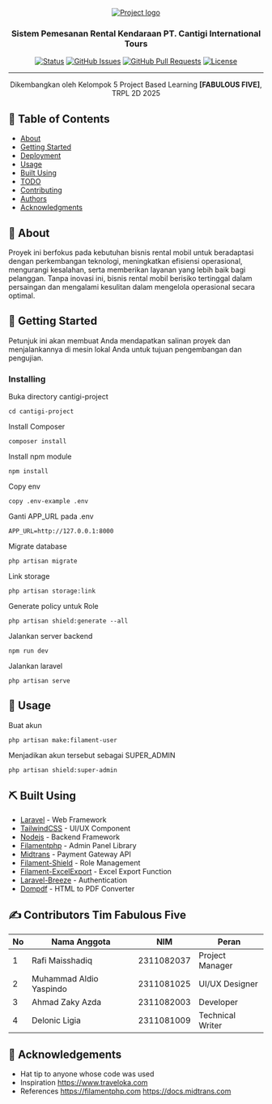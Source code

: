 <p align="center">
  <a href="" rel="noopener">
 <img src="https://i.pinimg.com/736x/3a/5b/97/3a5b97610d1406b26164d3566cf9d39f.jpg" alt="Project logo"></a>
</p>

<h3 align="center">Sistem Pemesanan Rental Kendaraan PT. Cantigi International Tours</h3>

<div align="center">

[![Status](https://img.shields.io/badge/status-active-success.svg)]()
[![GitHub Issues](https://img.shields.io/github/issues/kylelobo/The-Documentation-Compendium.svg)](https://github.com/rmaisshadiq/fabulous-five/issues)
[![GitHub Pull Requests](https://img.shields.io/github/issues-pr/kylelobo/The-Documentation-Compendium.svg)](https://github.com/rmaisshadiq/fabulous-five/pulls)
[![License](https://img.shields.io/badge/license-MIT-blue.svg)](/LICENSE)

</div>

---

<p align="center"> Dikembangkan oleh Kelompok 5 Project Based Learning <b>[FABULOUS FIVE]</b>, TRPL 2D 2025
    <br> 
</p>

## 📝 Table of Contents

- [About](#about)
- [Getting Started](#getting_started)
- [Deployment](#deployment)
- [Usage](#usage)
- [Built Using](#built_using)
- [TODO](../TODO.md)
- [Contributing](../CONTRIBUTING.md)
- [Authors](#authors)
- [Acknowledgments](#acknowledgement)

## 🧐 About <a name = "about"></a>

Proyek ini berfokus pada kebutuhan bisnis rental mobil untuk beradaptasi dengan perkembangan teknologi, meningkatkan efisiensi operasional, mengurangi kesalahan, serta memberikan layanan yang lebih baik bagi pelanggan. Tanpa inovasi ini, bisnis rental mobil berisiko tertinggal dalam persaingan dan mengalami kesulitan dalam mengelola operasional secara optimal.

## 🏁 Getting Started <a name = "getting_started"></a>

Petunjuk ini akan membuat Anda mendapatkan salinan proyek dan menjalankannya di mesin lokal Anda untuk tujuan pengembangan dan pengujian.

### Installing

Buka directory cantigi-project

```
cd cantigi-project
```

Install Composer

```
composer install
```

Install npm module

```
npm install
```

Copy env

```
copy .env-example .env
```

Ganti APP_URL pada .env

```
APP_URL=http://127.0.0.1:8000
```

Migrate database

```
php artisan migrate
```

Link storage

```
php artisan storage:link
```

Generate policy untuk Role

```
php artisan shield:generate --all
```

Jalankan server backend

```
npm run dev
```

Jalankan laravel

```
php artisan serve
```


## 🎈 Usage <a name="usage"></a>

Buat akun

```
php artisan make:filament-user
```

Menjadikan akun tersebut sebagai SUPER_ADMIN

```
php artisan shield:super-admin
```

## ⛏️ Built Using <a name = "built_using"></a>

- [Laravel](https://vuejs.org/) - Web Framework
- [TailwindCSS](https://tailwindcss.com) - UI/UX Component
- [Nodejs](https://nodejs.org/en) - Backend Framework
- [Filamentphp](https://vuejs.org/) - Admin Panel Library
- [Midtrans](https://midtrans.com/en) - Payment Gateway API
- [Filament-Shield](https://midtrans.com/en) - Role Management
- [Filament-ExcelExport](https://filamentphp.com/plugins/pxlrbt-excel) - Excel Export Function
- [Laravel-Breeze](https://github.com/laravel/breeze) - Authentication
- [Dompdf](https://github.com/dompdf/dompdf) - HTML to PDF Converter

## ✍️ Contributors <a name = "authors">Tim Fabulous Five</a>

| No |   Nama Anggota  | NIM | Peran |
| -- | --------------- | --- | ----- |
| 1  | Rafi Maisshadiq | 2311082037 | Project Manager |
| 2  | Muhammad Aldio Yaspindo | 2311081025 | UI/UX Designer |
| 3  | Ahmad Zaky Azda | 2311082003 | Developer |
| 4  | Delonic Ligia | 2311081009 | Technical Writer |

## 🎉 Acknowledgements <a name = "acknowledgement"></a>

- Hat tip to anyone whose code was used
- Inspiration
https://www.traveloka.com
- References
https://filamentphp.com
https://docs.midtrans.com

